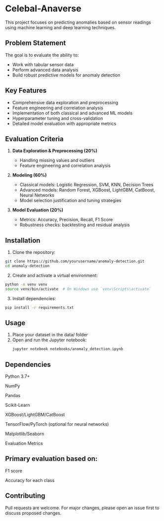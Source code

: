 # Celebal-Anaverse

This project focuses on predicting anomalies based on sensor readings using machine learning and deep learning techniques.

## Problem Statement
The goal is to evaluate the ability to:
- Work with tabular sensor data
- Perform advanced data analysis
- Build robust predictive models for anomaly detection

## Key Features
- Comprehensive data exploration and preprocessing
- Feature engineering and correlation analysis
- Implementation of both classical and advanced ML models
- Hyperparameter tuning and cross-validation
- Detailed model evaluation with appropriate metrics

## Evaluation Criteria
1. **Data Exploration & Preprocessing (20%)**
   - Handling missing values and outliers
   - Feature engineering and correlation analysis

2. **Modeling (60%)**
   - Classical models: Logistic Regression, SVM, KNN, Decision Trees
   - Advanced models: Random Forest, XGBoost, LightGBM, CatBoost, Neural Networks
   - Model selection justification and tuning strategies

3. **Model Evaluation (20%)**
   - Metrics: Accuracy, Precision, Recall, F1 Score
   - Robustness checks: backtesting and residual analysis

## Installation
1. Clone the repository:
```bash
git clone https://github.com/yourusername/anomaly-detection.git
cd anomaly-detection
```
2. Create and activate a virtual environment:
```bash
python -m venv venv
source venv/bin/activate  # On Windows use `venv\Scripts\activate`
```
3. Install dependencies:
```bash
pip install -r requirements.txt
```

## Usage
1. Place your dataset in the data/ folder
2. Open and run the Jupyter notebook:
   ```bash
   jupyter notebook notebooks/anomaly_detection.ipynb
   ```

## Dependencies
Python 3.7+

NumPy

Pandas

Scikit-Learn

XGBoost/LightGBM/CatBoost

TensorFlow/PyTorch (optional for neural networks)

Matplotlib/Seaborn

Evaluation Metrics

## Primary evaluation based on:

F1 score

Accuracy for each class

## Contributing
Pull requests are welcome. For major changes, please open an issue first to discuss proposed changes.
